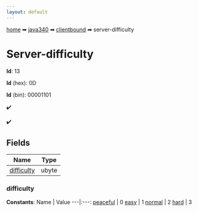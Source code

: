 ```yaml
---
layout: default
---
```


[home](/) ➡ [java340](/protocol/java340) ➡ [clientbound](/protocol/java340/clientbound) ➡ server-difficulty

# Server-difficulty

**Id**: 13

**Id** (hex): 0D

**Id** (bin): 00001101

✔️

✔️

## Fields

Name | Type
---|---
[difficulty](#difficulty) | ubyte

### difficulty

**Constants**:
Name | Value
---|:---:
[peaceful](difficulty_peaceful) | 0
[easy](difficulty_easy) | 1
[normal](difficulty_normal) | 2
[hard](difficulty_hard) | 3

